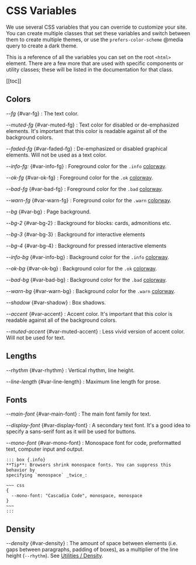 
# CSS Variables

We use several CSS variables that you can override to customize your site. You
can create multiple classes that set these variables and switch between them to
create multiple themes, or use the `prefers-color-scheme` @media query to
create a dark theme.

This is a reference of all the variables you can set on the root `<html>`
element. There are a few more that are used with specific components or utility
classes; these will be listed in the documentation for that class.

[[toc]]

## Colors

<dfn>--fg</dfn> {#var-fg}
:   The text color.

<dfn>--muted-fg</dfn> {#var-muted-fg}
:   Text color for disabled or de-emphasized elements. It's important that this
    color is readable against all of the background colors.

<dfn>--faded-fg</dfn> {#var-faded-fg}
:   De-emphasized or disabled graphical elements. Will not be used as a text color.

<dfn>--info-fg:</dfn> {#var-info-fg}
:   Foreground color for the `.info` [colorway][].

<dfn>--ok-fg</dfn> {#var-ok-fg}
:   Foreground color for the `.ok` [colorway][].

<dfn>--bad-fg</dfn> {#var-bad-fg}
:   Foreground color for the `.bad` [colorway][].

<dfn>--warn-fg</dfn> {#var-warn-fg}
:   Foreground color for the `.warn` [colorway][].

<dfn>--bg</dfn> {#var-bg}
:   Page background.

<dfn>--bg-2</dfn> {#var-bg-2}
:   Background for blocks: cards, admonitions etc.

<dfn>--bg-3</dfn> {#var-bg-3}
:   Background for interactive elements


<dfn>--bg-4</dfn> {#var-bg-4}
:   Background for pressed interactive elements

<dfn>--info-bg</dfn> {#var-info-bg}
:   Background color for the `.info` [colorway][].

<dfn>--ok-bg</dfn> {#var-ok-bg}
:   Background color for the `.ok` [colorway][].

<dfn>--bad-bg</dfn> {#var-bad-bg}
:   Background color for the `.bad` [colorway][].

<dfn>--warn-bg</dfn> {#var-warn-bg}
:   Background color for the `.warn` [colorway][].

<dfn>--shadow</dfn> {#var-shadow}
:   Box shadows.

<dfn>--accent</dfn> {#var-accent}
:   Accent color. It's important that this
    color is readable against all of the background colors.

<dfn>--muted-accent</dfn> {#var-muted-accent}
:   Less vivid version of accent color. Will not be used for text.


## Lengths

<dfn>--rhythm</dfn> {#var-rhythm}
:   Vertical rhythm, line height.

<dfn>--line-length</dfn> {#var-line-length}
:   Maximum line length for prose.

## Fonts

<dfn>--main-font</dfn> {#var-main-font}
:   The main font family for text.

<dfn>--display-font</dfn> {#var-display-font}
:   A secondary text font. It's a good idea to specify a sans-serif font as it
    will be used for buttons.

<dfn>--mono-font</dfn> {#var-mono-font}
:   Monospace font for code, preformatted text, computer input and output.

    ::: box {.info}
    **Tip**: Browsers shrink monospace fonts. You can suppress this behavior by
    specifying `monospace` _twice_:

    ~~~ css
    {
      --mono-font: "Cascadia Code", monospace, monospace
    }
    ~~~
    :::

## Density

<dfn>--density</dfn> {#var-density}
:   The amount of space between elements (i.e. gaps between paragraphs, padding
    of boxes), as a multiplier of the line height (`--rhythm`). See
    [Utilities / Density](/docs/util#density).


[colorway]: /docs/colorways
